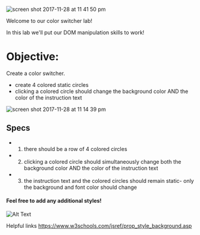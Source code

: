 ![screen shot 2017-11-28 at 11 41 50 pm](https://user-images.githubusercontent.com/6153182/33358289-c715c8a2-d495-11e7-9d8b-6f9efe963bd5.png)


Welcome to our color switcher lab! 

In this lab we'll put our DOM manipulation skills to work!

# Objective: 

Create a color switcher.
-  create 4 colored static circles
-  clicking a colored circle should change the background color AND the color of the instruction text 

![screen shot 2017-11-28 at 11 14 39 pm](https://user-images.githubusercontent.com/6153182/33357724-fdebac88-d491-11e7-81c3-4666e0734adf.png)

## Specs

-  1) there should be a row of 4 colored circles 
-  2) clicking a colored circle should simultaneously change both the background color AND the color of the instruction text
-  3) the instruction text and the colored circles should remain static- only the background and font color should change

#### Feel free to add any additional styles!

![Alt Text](https://media.giphy.com/media/11F0d3IVhQbreE/giphy.gif)


Helpful links https://www.w3schools.com/jsref/prop_style_background.asp
